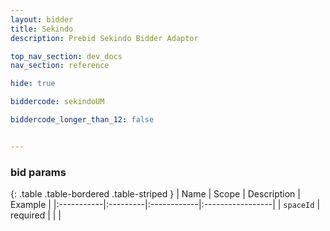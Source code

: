 ```yaml
---
layout: bidder
title: Sekindo
description: Prebid Sekindo Bidder Adaptor

top_nav_section: dev_docs
nav_section: reference

hide: true

biddercode: sekindoUM

biddercode_longer_than_12: false


---
```


### bid params

{: .table .table-bordered .table-striped }
| Name | Scope | Description | Example |
|:-----------|:---------|:------------|:-----------------|
| `spaceId` | required | | |
